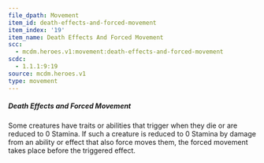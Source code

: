 ```yaml
---
file_dpath: Movement
item_id: death-effects-and-forced-movement
item_index: '19'
item_name: Death Effects And Forced Movement
scc:
  - mcdm.heroes.v1:movement:death-effects-and-forced-movement
scdc:
  - 1.1.1:9:19
source: mcdm.heroes.v1
type: movement
---
```


##### Death Effects and Forced Movement

Some creatures have traits or abilities that trigger when they die or are reduced to 0 Stamina. If such a creature is reduced to 0 Stamina by damage from an ability or effect that also force moves them, the forced movement takes place before the triggered effect.

